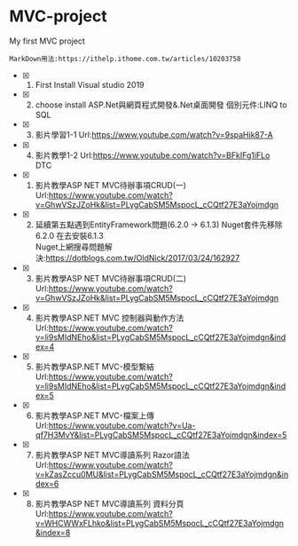 # MVC-project
My first MVC project

`MarkDown用法:https://ithelp.ithome.com.tw/articles/10203758`  
- [x] 1. First Install Visual studio 2019
- [x] 2. choose install ASP.Net與網頁程式開發&.Net桌面開發  個別元件:LINQ to SQL
- [x] 3. 影片學習1-1 Url:https://www.youtube.com/watch?v=9spaHik87-A
- [x] 4. 影片教學1-2 Url:https://www.youtube.com/watch?v=BFkIFg1iFLo  
DTC
- [x] 1. 影片教學ASP NET MVC待辦事項CRUD(一) 
Url:https://www.youtube.com/watch?v=GhwVSzJZoHk&list=PLygCabSM5MspocL_cCQtf27E3aYojmdgn
- [x] 2. 延續第五點遇到EntityFramework問題(6.2.0 -> 6.1.3) Nuget套件先移除6.2.0 在去安裝6.1.3  
Nuget上網搜尋問題解決:https://dotblogs.com.tw/OldNick/2017/03/24/162927
- [x] 3. 影片教學ASP NET MVC待辦事項CRUD(二) 
Url:https://www.youtube.com/watch?v=GhwVSzJZoHk&list=PLygCabSM5MspocL_cCQtf27E3aYojmdgn
- [x] 4. 影片教學ASP.NET MVC 控制器與動作方法
Url:https://www.youtube.com/watch?v=li9sMIdNEho&list=PLygCabSM5MspocL_cCQtf27E3aYojmdgn&index=4
- [x] 5. 影片教學ASP.NET MVC-模型繫結
Url:https://www.youtube.com/watch?v=li9sMIdNEho&list=PLygCabSM5MspocL_cCQtf27E3aYojmdgn&index=5
- [x] 6. 影片教學ASP.NET MVC-檔案上傳
Url:https://www.youtube.com/watch?v=Ua-qf7H3MvY&list=PLygCabSM5MspocL_cCQtf27E3aYojmdgn&index=5
- [x] 7. 影片教學ASP NET MVC導讀系列 Razor語法
Url:https://www.youtube.com/watch?v=kZasZccu0MU&list=PLygCabSM5MspocL_cCQtf27E3aYojmdgn&index=6
- [x] 8. 影片教學ASP NET MVC導讀系列 資料分頁
Url:https://www.youtube.com/watch?v=WHCWWxFLhko&list=PLygCabSM5MspocL_cCQtf27E3aYojmdgn&index=8